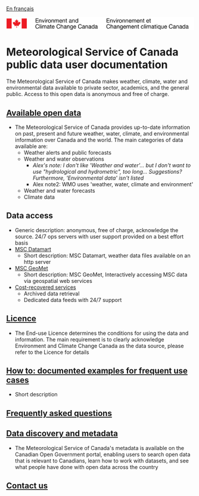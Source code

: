 [En français](readme_fr.md)

![ECCC logo](img_eccc-logo.png)

# Meteorological Service of Canada public data user documentation

The Meteorological Service of Canada makes weather, climate, water and environmental data available to private sector, academics, and the general public. Access to this open data is anonymous and free of charge. 


## [Available open data](msc-data/readme_en.md)

  * The Meteorological Service of Canada provides up-to-date information on past, present and future weather, water, climate, and environmental information over Canada and the world. The main categories of data available are:
    * Weather alerts and public forecasts
    * Weather and water observations 
      * *Alex's note: I don't like 'Weather and water'... but I don't want to use "hydrological and hydrometric", too long... Suggestions? Furthermore, 'Environmental data' isn't listed* 
      * Alex note2: WMO uses 'weather, water, climate and environment'
    * Weather and water forecasts
    * Climate data

## Data access
  * Generic description: anonymous, free of charge, acknowledge the source. 24/7 ops servers with user support provided on a best effort basis
  * [MSC Datamart](msc-datamart/readme_en.md)
    * Short description: MSC Datamart, weather data files available on an http server
  * [MSC GeoMet](msc-geomet/readme_en.md)
    * Short description: MSC GeoMet, Interactively accessing MSC data via geospatial web services
  * [Cost-recovered services](cost-recovered/readme_en.md)
    * Archived data retrieval
    * Dedicated data feeds with 24/7 support

## [Licence](licence/readme_en.md)
  * The End-use Licence determines the conditions for using the data and information. The main requirement is to clearly acknowledge Environment and Climate Change Canada as the data source, please refer to the Licence for details

## [How to: documented examples for frequent use cases](how-to/readme_en.md)
  * Short description

## [Frequently asked questions](faq/readme_en.md)

## [Data discovery and metadata](https://open.canada.ca/en/open-data)
  * The Meteorological Service of Canada's metadata is available on the Canadian Open Government portal, enabling users to search open data that is relevant to Canadians, learn how to work with datasets, and see what people have done with open data across the country

## [Contact us](http://weather.gc.ca/mainmenu/contact_us_e.html)